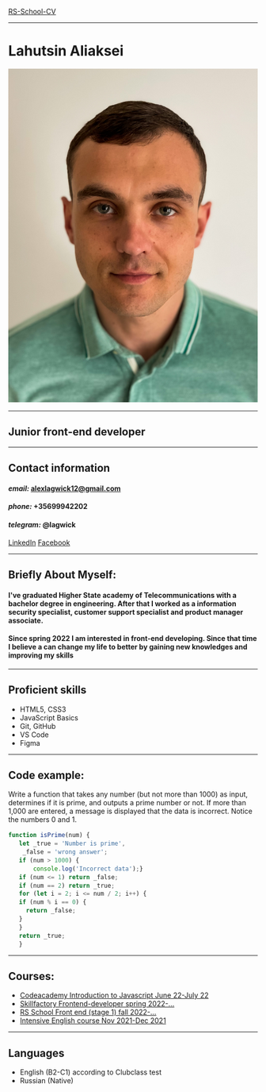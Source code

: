 [RS-School-CV](https://github.com/AlexLagson/rsschool-cv/)
___
# **Lahutsin Aliaksei**
![My photo](Images/IMG_6941.JPG)
___
## **Junior front-end developer**
___
  ## **Contact information**
  #### *email:* alexlagwick12@gmail.com
  #### *phone:* +35699942202
  #### *telegram:* @lagwick
  [LinkedIn](https://www.linkedin.com/in/aliaksei-lahutsin-95195783/)
  [Facebook](https://www.facebook.com/profile.php?id=100078013893259)
  ___
  ## **Briefly About Myself:**
  #### I've graduated Higher State academy of Telecommunications with a bachelor degree in engineering. After that I worked as a information security specialist, customer support specialist and product manager associate. 
  
  #### Since spring 2022 I am interested in front-end developing. Since that time I believe a can change my life to better by gaining new knowledges and improving my skills
___
## **Proficient skills**
* HTML5, CSS3
* JavaScript Basics
* Git, GitHub
* VS Code
* Figma
 ___
## **Code example:**
Write a function that takes any number (but not more than 1000) as input, determines if it is prime,
 and outputs a prime number or not. If more than 1,000 are entered, a message is displayed that the data is incorrect. Notice the numbers 0 and 1.
 ``` Javascript
function isPrime(num) {
    let _true = 'Number is prime',
     _false = 'wrong answer'; 
    if (num > 1000) {
        console.log('Incorrect data');}
    if (num <= 1) return _false;
    if (num == 2) return _true;
    for (let i = 2; i <= num / 2; i++) {
    if (num % i == 0) {
      return _false;
    }
    }
    return _true;
    }
 ```
 ___
 ## **Courses:**
 * [Codeacademy Introduction to Javascript June 22-July 22](https://codecademy.com/courses/introduction-to-javascript/)
* [Skillfactory Frontend-developer spring 2022-...](https://skillfactory.ru/frontend-razrabotchik)
* [RS School Front end (stage 1) fall 2022-...](https://rs.school/)
* [Intensive English course Nov 2021-Dec 2021](https://clubclass.com/)
___
## **Languages**
* English (B2-C1)
   according to Clubclass test 
* Russian (Native)   